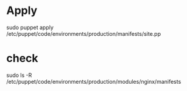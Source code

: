 # Apply
sudo puppet apply /etc/puppet/code/environments/production/manifests/site.pp

# check
sudo ls -R /etc/puppet/code/environments/production/modules/nginx/manifests
